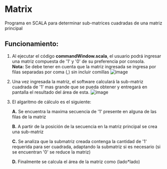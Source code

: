 # Matrix 
Programa en SCALA para determinar sub-matrices cuadradas de una matriz principal

## Funcionamiento:
 1. Al ejecutar el código **commandWindow.scala**, el usuario podrá ingresar una matriz compuesta de '1' y '0' de su preferencia por consola. <br/>
  **Nota:** Se debe tener en cuenta que la matriz ingresada se ingresa por filas separadas por coma (,) sin incluir comillas
![image](https://drive.google.com/uc?export=view&id=1I_zBugzP85xm5RR5hCWiQVObH_kNdNe0)
 2. Una vez ingresada la matriz, el software calculará la sub-matriz cuadrada de '1' mas grande que se pueda obtener y entregará en pantalla el resultado del área de esta.
![image](https://drive.google.com/uc?export=view&id=1vZh7PtiUyQMAmArG3EoRmju1bi_xFUjw)
 3. El algaritmo de cálculo es el siguiente:<br/>
 
    **A.** Se encuentra la maxima secuencia de '1' presente en alguna de las filas de la matriz<br/>
    
    **B.** A partir de la posición de la secuencia en la matriz principal se crea una sub-matriz<br/>
    
    **C.** Se analiza que la submatriz creada contenga la cantidad de '1' requerida para ser cuadrada, adaptando la submatriz si es necesario (si se encuentran '0' se reduce la matriz)<br/>
    
    **D.** Finalmente se calcula el área de la matriz como (lado*lado)<br/>
